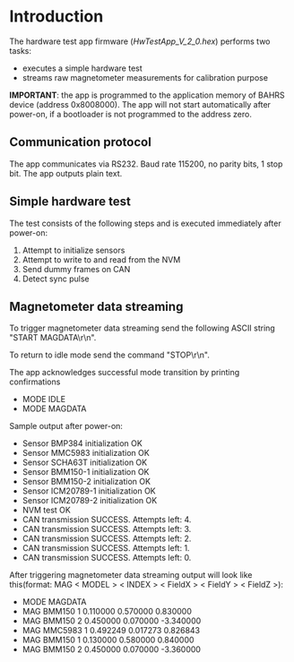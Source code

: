 # Introduction

The hardware test app firmware (*HwTestApp_V_2_0.hex*) performs two tasks:

- executes a simple hardware test
- streams raw magnetometer measurements for calibration purpose

**IMPORTANT**: the app is programmed to the application memory of BAHRS device (address 0x8008000). The app will not start automatically after power-on, if a bootloader is not programmed to the address zero.

## Communication protocol

The app communicates via RS232. Baud rate 115200, no parity bits, 1 stop bit. The app outputs plain text.

## Simple hardware test

The test consists of the following steps and is executed immediately after power-on:

1. Attempt to initialize sensors
2. Attempt to write to and read from the NVM
3. Send dummy frames on CAN
4. Detect sync pulse

## Magnetometer data streaming

To trigger magnetometer data streaming send the following ASCII string "START MAGDATA\r\n".

To return to idle mode send the command "STOP\r\n".

The app acknowledges successful mode transition by printing confirmations

- MODE IDLE
- MODE MAGDATA

Sample output after power-on:

- Sensor BMP384 initialization OK
- Sensor MMC5983 initialization OK
- Sensor SCHA63T initialization OK
- Sensor BMM150-1 initialization OK
- Sensor BMM150-2 initialization OK
- Sensor ICM20789-1 initialization OK
- Sensor ICM20789-2 initialization OK
- NVM test OK
- CAN transmission SUCCESS. Attempts left: 4.
- CAN transmission SUCCESS. Attempts left: 3.
- CAN transmission SUCCESS. Attempts left: 2.
- CAN transmission SUCCESS. Attempts left: 1.
- CAN transmission SUCCESS. Attempts left: 0.

After triggering magnetometer data streaming output will look like this(format: MAG < MODEL > < INDEX > < FieldX > < FieldY > < FieldZ >):

- MODE MAGDATA
- MAG BMM150 1 0.110000 0.570000 0.830000
- MAG BMM150 2 0.450000 0.070000 -3.340000
- MAG MMC5983 1 0.492249 0.017273 0.826843
- MAG BMM150 1 0.130000 0.580000 0.840000
- MAG BMM150 2 0.450000 0.070000 -3.360000

